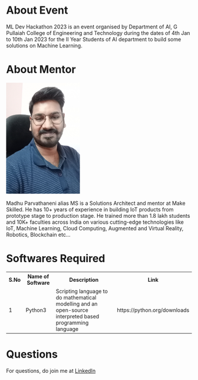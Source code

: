# About Event
ML Dev Hackathon 2023 is an event organised by Department of AI, G Pullaiah College of Engineering and Technology during the dates of 4th Jan to 10th Jan 2023 for the II Year Students of AI department to build some solutions on Machine Learning.

# About Mentor
<img src="https://raw.githubusercontent.com/madblocksgit/ETAI-2021---VSSUT-11th-aug-iot-session/main/maddy.jpg" height="300" width="200" />

Madhu Parvathaneni alias MS is a Solutions Architect and mentor at Make Skilled. He has 10+ years of experience in building IoT products from prototype stage to production stage. He trained more than 1.8 lakh students and 10K+ faculties across India on various cutting-edge technologies like IoT, Machine Learning, Cloud Computing, Augmented and Virtual Reality, Robotics, Blockchain etc...

# Softwares Required
<table>
  <tr>
    <th>S.No</th>
    <th>Name of Software</th>
    <th>Description</th>
    <th>Link</th>
  </tr>
  <tr>
    <td>1</td>
    <td>Python3</td>
    <td>Scripting language to do mathematical modelling and an open-source interpreted based programming language</td>
    <td>https://python.org/downloads</td>
  </tr>
</table>

# Questions
For questions, do join me at <a href="https://linkedin.com/in/MadhuPIoT">LinkedIn</a>
